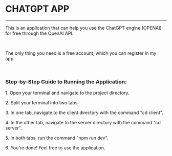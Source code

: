 <h1>CHATGPT APP</h1>
	<hr/>
	<p>This is an application that can help you use the ChatGPT engine (OPENAI) for free through the OpenAI API.</p>
	<br>
	<p>The only thing you need is a free account, which you can register in my app.</p>
	<br>
	<h3>Step-by-Step Guide to Running the Application:</h3>
	<p>1. Open your terminal and navigate to the project directory.</p>
	<p>2. Split your terminal into two tabs.</p>
	<p>3. In one tab, navigate to the client directory with the command "cd client".</p>
	<p>4. In the other tab, navigate to the server directory with the command "cd server".</p>
	<p>5. In both tabs, run the command "npm run dev".</p>
	<p>6. You're done! Feel free to use the application.</p>